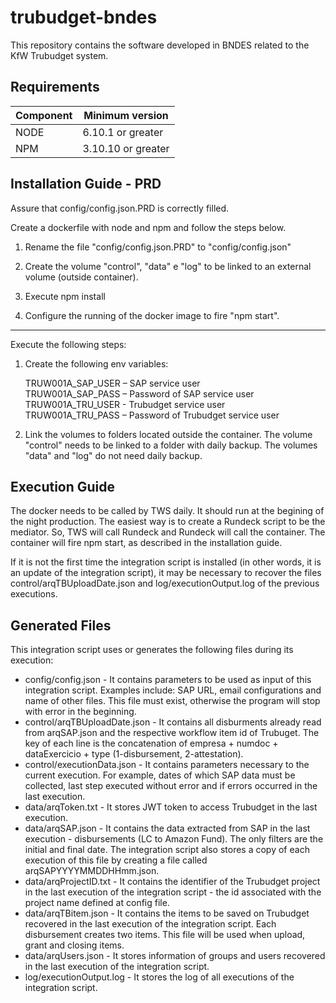# trubudget-bndes
This repository contains the software developed in BNDES related to the KfW Trubudget system.

## Requirements

| Component        |    Minimum version     |
| ---------------- | ---------------------  |
| NODE             |      6.10.1 or greater |
| NPM              |     3.10.10 or greater |


## Installation Guide - PRD

Assure that config/config.json.PRD is correctly filled. 

Create a dockerfile with node and npm and follow the steps below.

1. Rename the file "config/config.json.PRD" to "config/config.json"

2. Create the volume "control", "data" e "log" to be linked to an external volume (outside container).

3. Execute npm install

4. Configure the running of the docker image to fire "npm start".

----

Execute the following steps:

1. Create the following env variables:

    TRUW001A_SAP_USER – SAP service user <br>
    TRUW001A_SAP_PASS – Password of SAP service user <br>
    TRUW001A_TRU_USER - Trubudget service user <br>
    TRUW001A_TRU_PASS – Password of Trubudget service user

2. Link the volumes to folders located outside the container. 
The volume "control" needs to be linked to a folder with daily backup. The volumes "data" and "log" do not need daily backup.



## Execution Guide

The docker needs to be called by TWS daily. It should run at the begining of the night production. The easiest way is to create a Rundeck script to be the mediator. So, TWS will call Rundeck and Rundeck will call the container. The container will fire npm start, as described in the installation guide.

If it is not the first time the integration script is installed (in other words, it is an update of the integration script), it may be necessary to recover the files control/arqTBUploadDate.json and log/executionOutput.log of the previous executions.


## Generated Files

This integration script uses or generates the following files during its execution:

* config/config.json - It contains parameters to be used as input of this integration script. Examples include: SAP URL, email configurations and name of other files. This file must exist, otherwise the program will stop with error in the beginning.
* control/arqTBUploadDate.json - It contains all disburments already read from arqSAP.json and the respective workflow item id of Trubuget. The key of each line is the concatenation of empresa + numdoc + dataExercicio + type (1-disbursement, 2-attestation). 
* control/executionData.json - It contains parameters necessary to the current execution. For example, dates of which SAP data must be collected, last step executed without error and if errors occurred in the last execution. 
* data/arqToken.txt - It stores JWT token to access Trubudget in the last execution.
* data/arqSAP.json - It contains the data extracted from SAP in the last execution - disbursements (LC to Amazon Fund). The only filters are the initial and final date. The integration script also stores a copy of each execution of this file by creating a file called arqSAPYYYYMMDDHHmm.json.
* data/arqProjectID.txt - It contains the identifier of the Trubudget project in the last execution of the  integration script - the id associated with the project name defined at config file.
* data/arqTBitem.json - It contains the items to be saved on Trubudget recovered in the last execution of the integration script. Each disbursement creates two items. This file will be used when upload, grant and closing items.
* data/arqUsers.json - It stores information of groups and users recovered in the last execution of the integration script.
* log/executionOutput.log - It stores the log of all executions of the integration script. 



